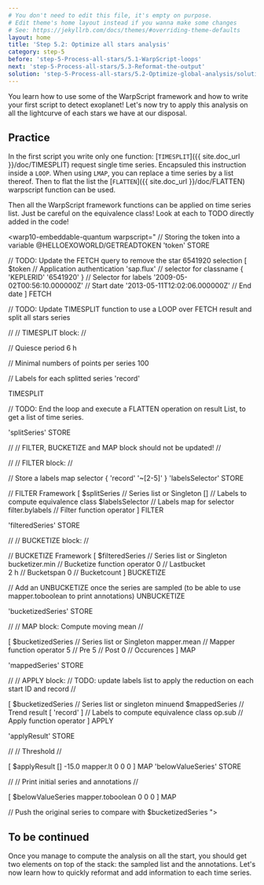 ```yaml
---
# You don't need to edit this file, it's empty on purpose.
# Edit theme's home layout instead if you wanna make some changes
# See: https://jekyllrb.com/docs/themes/#overriding-theme-defaults
layout: home
title: 'Step 5.2: Optimize all stars analysis'
category: step-5
before: 'step-5-Process-all-stars/5.1-WarpScript-loops'
next: 'step-5-Process-all-stars/5.3-Reformat-the-output'
solution: 'step-5-Process-all-stars/5.2-Optimize-global-analysis/solutions'
---
```


You learn how to use some of the WarpScript framework and how to write your first script to detect exoplanet! Let's now try to apply this analysis on all the lightcurve of each stars we have at our disposal.

## Practice

In the first script you write only one function: [`TIMESPLIT`]({{ site.doc_url }}/doc/TIMESPLIT) request single time series. Encapsuled this instruction inside a `LOOP`. When using `LMAP`, you can replace a time series by a list thereof. Then to flat the list the [`FLATTEN`]({{ site.doc_url }}/doc/FLATTEN) warpscript function can be used.

Then all the WarpScript framework functions can be applied on time series list. Just be careful on the equivalence class! Look at each to TODO directly added in the code!

<warp10-embeddable-quantum warpscript="
// Storing the token into a variable
@HELLOEXOWORLD/GETREADTOKEN 'token' STORE

// TODO: Update the FETCH query to remove the star 6541920 selection
[
    $token                              // Application authentication
    'sap.flux'                          // selector for classname
    { 'KEPLERID' '6541920' }            // Selector for labels
    '2009-05-02T00:56:10.000000Z'       // Start date
    '2013-05-11T12:02:06.000000Z'       // End date
]
FETCH

// TODO: Update TIMESPLIT function to use a LOOP over FETCH result and split all stars series

//
// TIMESPLIT block:
//

// Quiesce period
6 h

// Minimal numbers of points per series
100

// Labels for each splitted series
'record'

TIMESPLIT

// TODO: End the loop and execute a FLATTEN operation on result List, to get a list of time series.

'splitSeries' STORE

//
// FILTER, BUCKETIZE and MAP block should not be updated!
//


//
// FILTER block:
//

// Store a labels map selector
{ 'record' '~[2-5]' } 'labelsSelector' STORE

// FILTER Framework
[
    $splitSeries                    // Series list or Singleton
    []                              // Labels to compute equivalence class
    $labelsSelector                 // Labels map for selector
    filter.bylabels                 // Filter function operator
]
FILTER

'filteredSeries' STORE

//
// BUCKETIZE block:
//

// BUCKETIZE Framework
[
    $filteredSeries                     // Series list or Singleton
    bucketizer.min                      // Bucketize function operator
    0                                   // Lastbucket 				
    2 h                                 // Bucketspan
    0                                   // Bucketcount
]
BUCKETIZE

// Add an UNBUCKETIZE once the series are sampled (to be able to use mapper.toboolean to print annotations)
UNBUCKETIZE

'bucketizedSeries' STORE

//
// MAP block: Compute moving mean
//

[
    $bucketizedSeries               // Series list or Singleton
    mapper.mean                     // Mapper function operator
    5                               // Pre
    5                               // Post
    0                               // Occurences
]
MAP      

'mappedSeries' STORE

//
// APPLY block:
// TODO: update labels list to apply the reduction on each start ID and record
//

[
    $bucketizedSeries                   // Series list or singleton minuend
    $mappedSeries                       // Trend result
    [ 'record' ]                        // Labels to compute equivalence class
    op.sub                              // Apply function operator
]
APPLY

'applyResult' STORE

//
// Threshold
//

[ $applyResult [] -15.0 mapper.lt 0 0 0 ] MAP
'belowValueSeries' STORE

//
// Print initial series and annotations
//

[ $belowValueSeries mapper.toboolean 0 0 0 ] MAP

// Push the original series to compare with
$bucketizedSeries
">
</warp10-embeddable-quantum>

## To be continued

Once you manage to compute the analysis on all the start, you should get two elements on top of the stack: the sampled list and the annotations. Let's now learn how to quickly reformat and add information to each time series.

